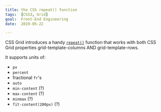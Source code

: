 ```yaml
---
title: the CSS repeat() function
tags:  [CSS3, Grid]
goal:  Front-End Engineering
date:  2019-05-22

---
```


CSS Grid introduces a handy [`repeat()`][docs] function that works with both CSS
Grid properties grid-template-columns AND grid-template-rows.

It supports units of:

* `px`
* `percent`
* fractional `fr`'s
* `auto`
* `min-content` (?)
* `max-content` (?)
* `minmax` (?)
* `fit-content(200px)` (?)

[docs]: https://developer.mozilla.org/en-US/docs/Web/CSS/repeat
